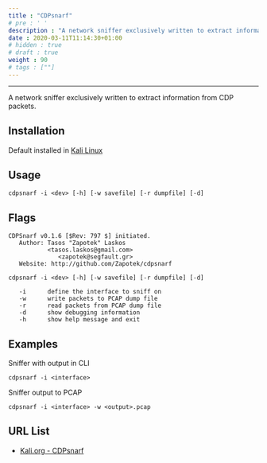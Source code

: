```yaml
---
title : "CDPsnarf"
# pre : ' '
description : "A network sniffer exclusively written to extract information from CDP packets."
date : 2020-03-11T11:14:30+01:00
# hidden : true
# draft : true
weight : 90
# tags : [""]
---
```


---

A network sniffer exclusively written to extract information from CDP packets.

## Installation

Default installed in [Kali Linux](https://www.kali.org/)

## Usage

```plain
cdpsnarf -i <dev> [-h] [-w savefile] [-r dumpfile] [-d]
```

## Flags

```plain
CDPSnarf v0.1.6 [$Rev: 797 $] initiated.
   Author: Tasos "Zapotek" Laskos
           <tasos.laskos@gmail.com>
              <zapotek@segfault.gr>
   Website: http://github.com/Zapotek/cdpsnarf

cdpsnarf -i <dev> [-h] [-w savefile] [-r dumpfile] [-d]

   -i      define the interface to sniff on
   -w      write packets to PCAP dump file
   -r      read packets from PCAP dump file
   -d      show debugging information
   -h      show help message and exit
```

## Examples

Sniffer with output in CLI

```plain
cdpsnarf -i <interface>
```

Sniffer output to PCAP

```plain
cdpsnarf -i <interface> -w <output>.pcap
```

## URL List

- [Kali.org - CDPsnarf](https://tools.kali.org/information-gathering/cdpsnarf)
